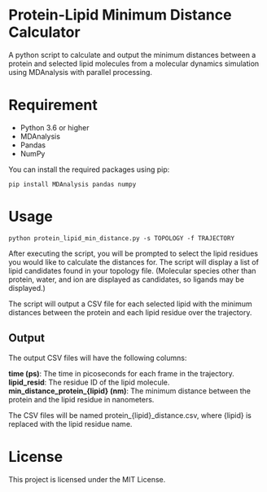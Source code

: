 # Protein-Lipid Minimum Distance Calculator
A python script to calculate and output the minimum distances between a protein and selected lipid molecules from a molecular dynamics simulation using MDAnalysis with parallel processing.

# Requirement

- Python 3.6 or higher
- MDAnalysis
- Pandas
- NumPy

You can install the required packages using pip:

```{bash}
pip install MDAnalysis pandas numpy
```

# Usage

```
python protein_lipid_min_distance.py -s TOPOLOGY -f TRAJECTORY
```

After executing the script, you will be prompted to select the lipid residues you would like to calculate the distances for. The script will display a list of lipid candidates found in your topology file. (Molecular species other than protein, water, and ion are displayed as candidates, so ligands may be displayed.)

The script will output a CSV file for each selected lipid with the minimum distances between the protein and each lipid residue over the trajectory.

## Output
The output CSV files will have the following columns:

**time (ps)**: The time in picoseconds for each frame in the trajectory.
**lipid_resid**: The residue ID of the lipid molecule.
**min_distance_protein_{lipid} (nm)**: The minimum distance between the protein and the lipid residue in nanometers.

The CSV files will be named protein_{lipid}_distance.csv, where {lipid} is replaced with the lipid residue name.

# License
This project is licensed under the MIT License.